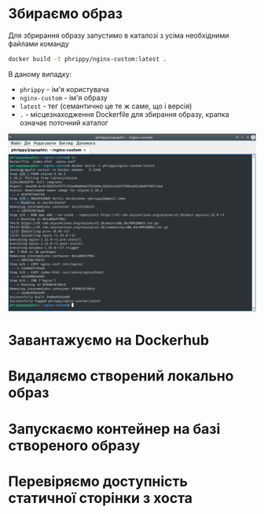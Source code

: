 # Збираємо образ

Для збрирання образу запустимо в каталозі з усіма необхідними файлами команду

```bash
docker build -t phrippy/nginx-custom:latest .
```

В даному випадку:
* `phrippy` - ім'я користувача
* `nginx-custom` - ім'я образу
* `latest` - тег (семантично це те ж саме, що і версія)
* `.` - місцезнаходження Dockerfile для збирання образу, крапка означає поточний каталог

![Збирання Docker-образу](docker_build.png)

# Завантажуємо на Dockerhub

# Видаляємо створений локально образ

# Запускаємо контейнер на базі створеного образу
# Перевіряємо доступність статичної сторінки з хоста
